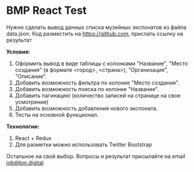 # BMP React Test

Нужно сделать вывод данных списка музейных экспонатов из файла data.json. Код разместить на https://github.com, прислать ссылку на результат

**Условия:**
1) Оформить вывод в виде таблицы с колонками "Название", "Место создания" (в формате <город>, <страна>), "Организация", "Описание".
2) Добавить возможность фильтра по колонке "Место создания".
3) Добавить возможность поиска по колонке "Название".
4) Добавить пагинацию (количество записей на странице на свое усмотрение)
5) Добавить возможность добавления нового экспоната.
6) Тесты на основной функционал.

**Технологии:**
1) React + Redux
2) Для разметки можно использовать Twitter Bootstrap

Остальное на свой выбор.
Вопросы и результат присылайте на email [job@bm.digital](mailto:job@bm.digital)